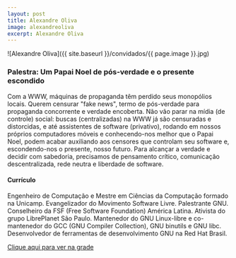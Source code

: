 ```yaml
---
layout: post
title: Alexandre Oliva
image: alexandreoliva
excerpt: Alexandre Oliva
---
```

![Alexandre Oliva]({{ site.baseurl }}/convidados/{{ page.image }}.jpg)


### Palestra: Um Papai Noel de pós-verdade e o presente escondido

Com a WWW, máquinas de propaganda têm perdido seus monopólios locais.  Querem censurar "fake news", termo de pós-verdade para propaganda concorrente e verdade encoberta.  Não vão parar na mídia (de controle) social: buscas (centralizadas) na WWW já são censuradas e distorcidas, e até assistentes de software (privativo), rodando em nossos próprios computadores móveis e conhecendo-nos melhor que o Papai Noel, podem acabar auxiliando aos censores que controlam seu software e, escondendo-nos o presente, nosso futuro.  Para alcançar a verdade e decidir com sabedoria, precisamos de pensamento crítico, comunicação descentralizada, rede neutra e liberdade de software.

#### Currículo
Engenheiro de Computação e Mestre em Ciências da Computação formado na Unicamp. Evangelizador do Movimento Software Livre. Palestrante GNU. Conselheiro da FSF (Free Software Foundation) América Latina. Ativista do grupo LibrePlanet São Paulo. Mantenedor do GNU Linux-libre e co-mantenedor do GCC (GNU Compiler Collection), GNU binutils e GNU libc. Desenvolvedor de ferramentas de desenvolvimento GNU na Red Hat Brasil.

[Clique aqui para ver na grade](http://sistema.ftsl.org.br/ftsl9/grade/detail.html?pid=295)

